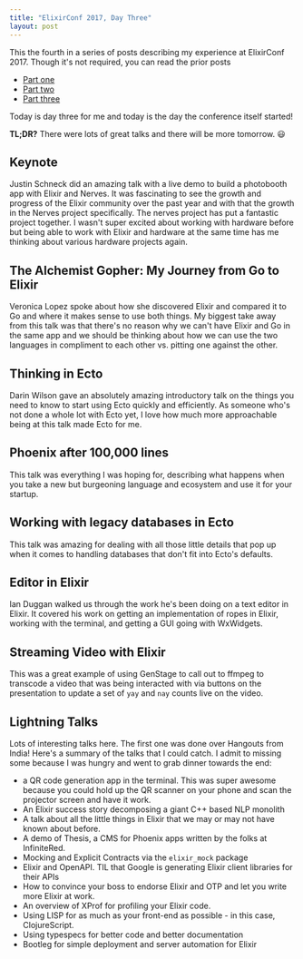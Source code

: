 ```yaml
---
title: "ElixirConf 2017, Day Three"
layout: post
---
```


This the fourth in a series of posts describing my experience
at ElixirConf 2017. Though it's not required, you can read the prior posts

* [Part one](/2017/09/04/elixirconf-day-zero.html)
* [Part two](/2017/09/05/elixirconf-day-one.html)
* [Part three](/2017/09/06/elixirconf-day-two.html)

Today is day three for me and today is the day the conference itself started!

**TL;DR?** There were lots of great talks and there will be more tomorrow. :smiley:

## Keynote

Justin Schneck did an amazing talk with a live demo to build a photobooth app
with Elixir and Nerves. It was fascinating to see the growth and progress of
the Elixir community over the past year and with that the growth in the Nerves
project specifically. The nerves project has put a fantastic project together.
I wasn't super excited about working with hardware before but being able to
work with Elixir and hardware at the same time has me thinking about various
hardware projects again.

## The Alchemist Gopher: My Journey from Go to Elixir

Veronica Lopez spoke about how she discovered Elixir and compared it to Go and
where it makes sense to use both things. My biggest take away from this talk
was that there's no reason why we can't have Elixir and Go in the same app and
we should be thinking about how we can use the two languages in compliment to
each other vs. pitting one against the other.

## Thinking in Ecto

Darin Wilson gave an absolutely amazing introductory talk on the things you
need to know to start using Ecto quickly and efficiently. As someone who's not
done a whole lot with Ecto yet, I love how much more approachable being at
this talk made Ecto for me.

## Phoenix after 100,000 lines

This talk was everything I was hoping for, describing what happens when you
take a new but burgeoning language and ecosystem and use it for your startup.

## Working with legacy databases in Ecto

This talk was amazing for dealing with all those little details that pop up
when it comes to handling databases that don't fit into Ecto's defaults.

## Editor in Elixir

Ian Duggan walked us through the work he's been doing on a text editor in
Elixir. It covered his work on getting an implementation of ropes in Elixir,
working with the terminal, and getting a GUI going with WxWidgets.

## Streaming Video with Elixir

This was a great example of using GenStage to call out to ffmpeg to transcode
a video that was being interacted with via buttons on the presentation to
update a set of `yay` and `nay` counts live on the video.

## Lightning Talks

Lots of interesting talks here. The first one was done over Hangouts from
India! Here's a summary of the talks that I could catch. I admit to missing
some because I was hungry and went to grab dinner towards the end:
 * a QR code generation app in the terminal. This was super awesome because
you could hold up the QR scanner on your phone and scan the projector screen
and have it work.
 * An Elixir success story decomposing a giant C++ based NLP monolith
 * A talk about all the little things in Elixir that we may or may not have known about before.
 * A demo of Thesis, a CMS for Phoenix apps written by the folks at InfiniteRed.
 * Mocking and Explicit Contracts via the `elixir_mock` package
 * Elixir and OpenAPI. TIL that Google is generating Elixir client libraries for their APIs
 * How to convince your boss to endorse Elixir and OTP and let you write more Elixir at work.
 * An overview of XProf for profiling your Elixir code.
 * Using LISP for as much as your front-end as possible - in this case, ClojureScript.
 * Using typespecs for better code and better documentation
 * Bootleg for simple deployment and server automation for Elixir




